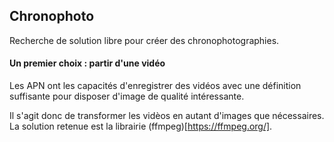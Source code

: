 ## Chronophoto
Recherche de solution libre pour créer des chronophotographies.
#### Un premier choix : partir d'une vidéo
Les APN ont les capacités d'enregistrer des vidéos avec une définition suffisante pour disposer d'image de qualité intéressante.

Il s'agit donc de transformer les vidèos en autant d'images que nécessaires. La solution retenue est la librairie (ffmpeg)[https://ffmpeg.org/].
